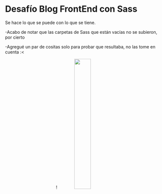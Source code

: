 <h1> Desafío Blog FrontEnd con Sass</h1>

Se hace lo que se puede con lo que se tiene.


-Acabo de notar que las carpetas de Sass que están vacías no se subieron, por cierto

-Agregué un par de cositas solo para probar que resultaba, no las tome en cuenta :< 


<p align="center" width="10%">!<img width="33%" src="https://github.com/AleRomto/BlogFE/assets/130374934/c836ac5d-477c-4276-90a5-947248325800">
